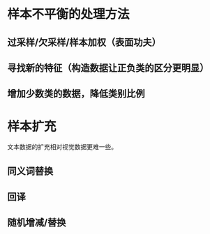 # 样本不平衡的处理方法
## 过采样/欠采样/样本加权（表面功夫）

## 寻找新的特征（构造数据让正负类的区分更明显）

## 增加少数类的数据，降低类别比例

# 样本扩充
文本数据的扩充相对视觉数据更难一些。
## 同义词替换
## 回译
## 随机增减/替换
